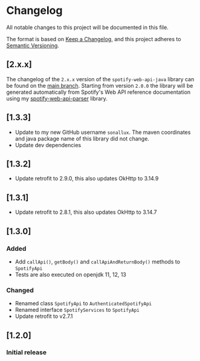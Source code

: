 # Changelog
All notable changes to this project will be documented in this file.

The format is based on [Keep a Changelog](https://keepachangelog.com/en/1.0.0/),
and this project adheres to [Semantic Versioning](https://semver.org/spec/v2.0.0.html).

## [2.x.x]
The changelog of the `2.x.x` version of the `spotify-web-api-java` library can be found on the [main branch](https://github.com/sonallux/spotify-web-api-java/tree/main). Starting from version `2.0.0` the library will be generated automatically from Spotify's Web API reference documentation using my [spotify-web-api-parser](https://github.com/sonallux/spotify-web-api) library.

## [1.3.3]
- Update to my new GitHub username `sonallux`. The maven coordinates and java package name of this library did not change.
- Update dev dependencies

## [1.3.2]
- Update retrofit to 2.9.0, this also updates OkHttp to 3.14.9

## [1.3.1]
- Update retrofit to 2.8.1, this also updates OkHttp to 3.14.7

## [1.3.0]
### Added
- Add `callApi()`, `getBody()` and `callApiAndReturnBody()` methods to `SpotifyApi`
- Tests are also executed on openjdk 11, 12, 13

### Changed
- Renamed class `SpotifyApi` to `AuthenticatedSpotifyApi`
- Renamed interface `SpotifyServices` to `SpotifyApi`
- Update retrofit to v2.7.1

## [1.2.0]
### Initial release

